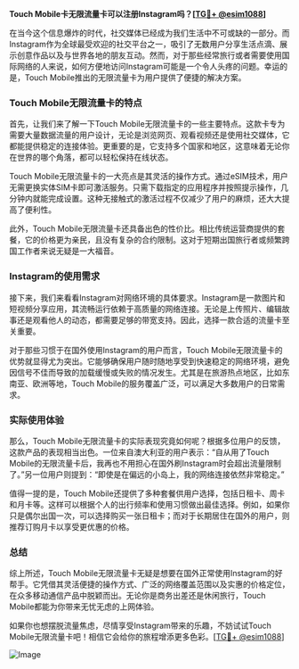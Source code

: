 **Touch Mobile卡无限流量卡可以注册Instagram吗？[[TG💪+ @esim1088](https://t.me/s/esim1088)]**

在当今这个信息爆炸的时代，社交媒体已经成为我们生活中不可或缺的一部分。而Instagram作为全球最受欢迎的社交平台之一，吸引了无数用户分享生活点滴、展示创意作品以及与世界各地的朋友互动。然而，对于那些经常旅行或者需要使用国际网络的人来说，如何方便地访问Instagram可能是一个令人头疼的问题。幸运的是，Touch Mobile推出的无限流量卡为用户提供了便捷的解决方案。

### Touch Mobile无限流量卡的特点

首先，让我们来了解一下Touch Mobile无限流量卡的一些主要特点。这款卡专为需要大量数据流量的用户设计，无论是浏览网页、观看视频还是使用社交媒体，它都能提供稳定的连接体验。更重要的是，它支持多个国家和地区，这意味着无论你在世界的哪个角落，都可以轻松保持在线状态。

Touch Mobile无限流量卡的一大亮点是其灵活的操作方式。通过eSIM技术，用户无需更换实体SIM卡即可激活服务。只需下载指定的应用程序并按照提示操作，几分钟内就能完成设置。这种无接触式的激活过程不仅减少了用户的麻烦，还大大提高了便利性。

此外，Touch Mobile无限流量卡还具备出色的性价比。相比传统运营商提供的套餐，它的价格更为亲民，且没有复杂的合约限制。这对于短期出国旅行者或频繁跨国工作者来说无疑是一大福音。

### Instagram的使用需求

接下来，我们来看看Instagram对网络环境的具体要求。Instagram是一款图片和短视频分享应用，其流畅运行依赖于高质量的网络连接。无论是上传照片、编辑故事还是观看他人的动态，都需要足够的带宽支持。因此，选择一款合适的流量卡至关重要。

对于那些习惯于在国外使用Instagram的用户而言，Touch Mobile无限流量卡的优势就显得尤为突出。它能够确保用户随时随地享受到快速稳定的网络环境，避免因信号不佳而导致的加载缓慢或失败的情况发生。尤其是在旅游热点地区，比如东南亚、欧洲等地，Touch Mobile的服务覆盖广泛，可以满足大多数用户的日常需求。

### 实际使用体验

那么，Touch Mobile无限流量卡的实际表现究竟如何呢？根据多位用户的反馈，这款产品的表现相当出色。一位来自澳大利亚的用户表示：“自从用了Touch Mobile的无限流量卡后，我再也不用担心在国外刷Instagram时会超出流量限制了。”另一位用户则提到：“即使是在偏远的小岛上，我的网络连接依然非常稳定。”

值得一提的是，Touch Mobile还提供了多种套餐供用户选择，包括日租卡、周卡和月卡等。这样可以根据个人的出行频率和使用习惯做出最佳选择。例如，如果你只是偶尔出国一次，可以选择购买一张日租卡；而对于长期居住在国外的用户，则推荐订购月卡以享受更优惠的价格。

### 总结

综上所述，Touch Mobile无限流量卡无疑是想要在国外正常使用Instagram的好帮手。它凭借其灵活便捷的操作方式、广泛的网络覆盖范围以及实惠的价格定位，在众多移动通信产品中脱颖而出。无论你是商务出差还是休闲旅行，Touch Mobile都能为你带来无忧无虑的上网体验。

如果你也想摆脱流量焦虑，尽情享受Instagram带来的乐趣，不妨试试Touch Mobile无限流量卡吧！相信它会给你的旅程增添更多色彩。[[TG💪+ @esim1088](https://t.me/s/esim1088)]

![Image](https://i.postimg.cc/4NQfJmqS/Snipaste-2025-05-13-00-14-12.png)